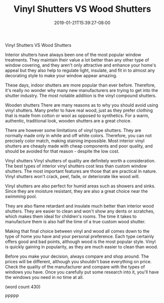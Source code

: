 ﻿---
title: "Vinyl Shutters VS Wood Shutters"
date: 2019-01-21T15:39:27-08:00
description: "Mini Blinds or Wood Shutters Tips for Web Success"
featured_image: "/images/Mini Blinds or Wood Shutters.jpg"
tags: ["Mini Blinds or Wood Shutters"]
---

Vinyl Shutters VS Wood Shutters

Interior shutters have always been one of the most
popular window treatments.  They maintain their
value a lot better than any other type of window
covering, and they aren't only attractive and
enhance your home's appeal but they also help to
regulate light, insulate, and fit in to almost any
decorating style to make your window appear amazing.

These days, indoor shutters are more popular than
ever before.  Therefore, it's really no wonder why
many new manufacturers are trying to get into 
the shutter industry.  The most notable addition
is the vinyl compound shutters.

Wooden shutters
There are many reasons as to why you should avoid
using vinyl shutters.  Many prefer to have real wood,
just as they prefer clothing that is made from
cotton or wool as opposed to synthetics.  For a 
warm, authentic, traditional look, wooden shutters
are a great choice.

There are however some limitations of vinyl type
shutters.  They are normally made only in white and
off white colors.  Therefore, you can not precisely
color match, making staining impossible.  Most
interior vinyl shutters are cheaply made with cheap
components and poor quality, and should be avoided
for that reason - despite the low cost.

Vinyl shutters
Vinyl shutters of quality are definitely worth a
consideration.  The best types of interior vinyl 
shutters cost less than custom window shutters.  The
most important features are those that are practical
in nature.  Vinyl shutters won't crack, peel, fade,
or deteriorate like wood will.

Vinyl shutters are also perfect for humid areas such
as showers and sinks.  Since they are moisture 
resistant, they are also a great choice near the
swimming pool.  

They are also flame retardant and insulate much better
than interior wood shutters.  They are easier to 
clean and won't show any dents or scratches, which
makes them ideal for children's rooms.  The time
it takes to manufacture them is also half the time
of a true custom wood shutter.

Making that final choice between vinyl and wood all
comes down to the type of home you have and your
personal preference.  Each type certainly offers 
good and bad points, although wood is the most 
popular style.  Vinyl is quickly gaining in 
popularity, as they are much easier to clean than 
wood.

Before you make your decision, always compare and
shop around.  The prices will be different, although
you shouldn't base everything on price.  Check the
quality of the manufacturer and compare with the
types of windows you have.  Once you carefully put
some research into it, you'll have the windows you
need in no time at all.

(word count 430)

PPPPP
